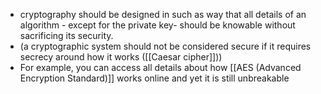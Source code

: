 - cryptography should be designed in such as way that all details of an algorithm - except for the private key- should be knowable without sacrificing its security. 
- (a cryptographic system should not be considered secure if it requires secrecy around how it works ([[Caesar cipher]]))
- For example, you can access all details about how [[AES (Advanced Encryption Standard)]] works online and yet it is still unbreakable